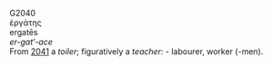<body>
  <p>G2040<br>  ἐργάτης  <br> ergatēs  <br><i>er-gat‘-ace </i><br>From <a href="g2041.htm">2041</a>  a <i>toiler</i>; figuratively a <i>teacher:</i> - labourer, worker (-men).<br></p>
 </body>